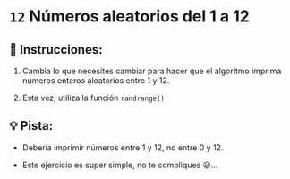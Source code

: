 # `12` Números aleatorios del 1 a 12

## 📝 Instrucciones:

1. Cambia lo que necesites cambiar para hacer que el algoritmo imprima números enteros aleatorios entre 1 y 12.

2. Esta vez, utiliza la función `randrange()`

## 💡 Pista:

- Debería imprimir números entre 1 y 12, no entre 0 y 12.

- Este ejercicio es super simple, no te compliques :smiley:...


